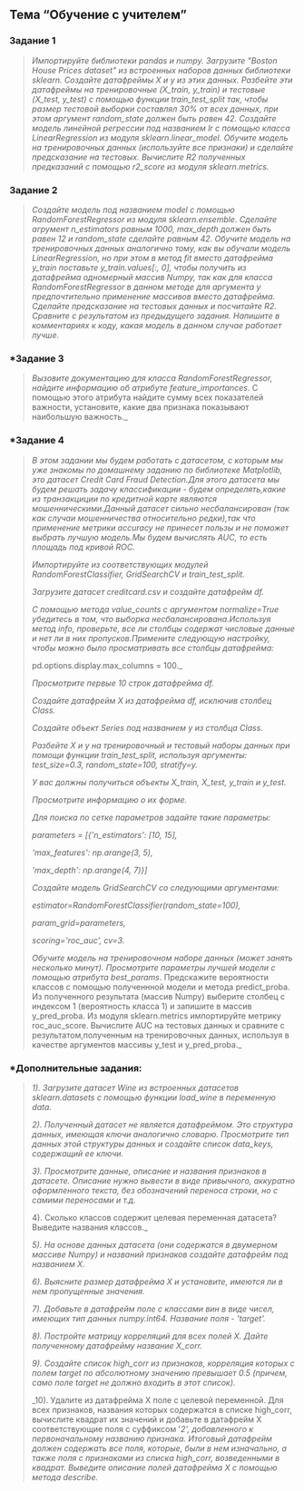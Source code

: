 
## Тема “Обучение с учителем”

### Задание 1
>_Импортируйте библиотеки pandas и numpy.
Загрузите "Boston House Prices dataset" из встроенных наборов данных библиотеки sklearn. Создайте датафреймы X и y из этих данных.
Разбейте эти датафреймы на тренировочные (X_train, y_train) и тестовые (X_test, y_test) с помощью функции train_test_split так, чтобы размер тестовой выборки
составлял 30% от всех данных, при этом аргумент random_state должен быть равен 42.
Создайте модель линейной регрессии под названием lr с помощью класса LinearRegression из модуля sklearn.linear_model.
Обучите модель на тренировочных данных (используйте все признаки) и сделайте предсказание на тестовых.
Вычислите R2 полученных предказаний с помощью r2_score из модуля sklearn.metrics._
>
>
### Задание 2
>_Создайте модель под названием model с помощью RandomForestRegressor из модуля sklearn.ensemble.
Сделайте агрумент n_estimators равным 1000,
max_depth должен быть равен 12 и random_state сделайте равным 42.
Обучите модель на тренировочных данных аналогично тому, как вы обучали модель LinearRegression,
но при этом в метод fit вместо датафрейма y_train поставьте y_train.values[:, 0],
чтобы получить из датафрейма одномерный массив Numpy,
так как для класса RandomForestRegressor в данном методе для аргумента y предпочтительно применение массивов вместо датафрейма.
Сделайте предсказание на тестовых данных и посчитайте R2. Сравните с результатом из предыдущего задания.
Напишите в комментариях к коду, какая модель в данном случае работает лучше._
>
### *Задание 3
>_Вызовите документацию для класса RandomForestRegressor,
найдите информацию об атрибуте feature_importances_.
С помощью этого атрибута найдите сумму всех показателей важности,
установите, какие два признака показывают наибольшую важность._
>
### *Задание 4
>_В этом задании мы будем работать с датасетом, с которым мы уже знакомы по домашнему заданию по библиотеке Matplotlib, это датасет Credit Card Fraud Detection.Для этого датасета мы будем решать задачу классификации - будем определять,какие из транзакциции по кредитной карте являются мошенническими.Данный датасет сильно несбалансирован (так как случаи мошенничества относительно редки),так что применение метрики accuracy не принесет пользы и не поможет выбрать лучшую модель.Мы будем вычислять AUC, то есть площадь под кривой ROC._
>
>_Импортируйте из соответствующих модулей RandomForestClassifier, GridSearchCV и train_test_split._
>
>_Загрузите датасет creditcard.csv и создайте датафрейм df._
>
>_С помощью метода value_counts с аргументом normalize=True убедитесь в том, что выборка несбалансирована.Используя метод info, проверьте, все ли столбцы содержат числовые данные и нет ли в них пропусков.Примените следующую настройку, чтобы можно было просматривать все столбцы датафрейма:_
>
>pd.options.display.max_columns = 100._
>
>_Просмотрите первые 10 строк датафрейма df._
>
>_Создайте датафрейм X из датафрейма df, исключив столбец Class._
>
>_Создайте объект Series под названием y из столбца Class._
>
>_Разбейте X и y на тренировочный и тестовый наборы данных при помощи функции train_test_split, используя аргументы: test_size=0.3, random_state=100, stratify=y._
>
>_У вас должны получиться объекты X_train, X_test, y_train и y_test._
>
>_Просмотрите информацию о их форме._
>
>_Для поиска по сетке параметров задайте такие параметры:_
>
>_parameters = [{'n_estimators': [10, 15],_
>
>_'max_features': np.arange(3, 5),_
>
>_'max_depth': np.arange(4, 7)}]_
>
>_Создайте модель GridSearchCV со следующими аргументами:_
>
>_estimator=RandomForestClassifier(random_state=100),_
>
>_param_grid=parameters,_
>
>_scoring='roc_auc',_
>_cv=3._
>
>_Обучите модель на тренировочном наборе данных (может занять несколько минут).
Просмотрите параметры лучшей модели с помощью атрибута best_params_.
Предскажите вероятности классов с помощью полученнной модели и метода predict_proba.
Из полученного результата (массив Numpy) выберите столбец с индексом 1 (вероятность класса 1) и запишите в массив y_pred_proba. Из модуля sklearn.metrics импортируйте метрику roc_auc_score.
Вычислите AUC на тестовых данных и сравните с результатом,полученным на тренировочных данных, используя в качестве аргументов массивы y_test и y_pred_proba._
>
### *Дополнительные задания:
>_1). Загрузите датасет Wine из встроенных датасетов sklearn.datasets с помощью функции load_wine в переменную data._
>
>_2). Полученный датасет не является датафреймом. Это структура данных, имеющая ключи аналогично словарю. Просмотрите тип данных этой структуры данных и создайте список data_keys, содержащий ее ключи._
>
>_3). Просмотрите данные, описание и названия признаков в датасете. Описание нужно вывести в виде привычного, аккуратно оформленного текста, без обозначений переноса строки, но с самими переносами и т.д._
>
>4). Сколько классов содержит целевая переменная датасета? Выведите названия классов._
>
>_5). На основе данных датасета (они содержатся в двумерном массиве Numpy) и названий признаков создайте датафрейм под названием X._
>
>_6). Выясните размер датафрейма X и установите, имеются ли в нем пропущенные значения._
>
>_7). Добавьте в датафрейм поле с классами вин в виде чисел, имеющих тип данных numpy.int64. Название поля - 'target'._
>
>_8). Постройте матрицу корреляций для всех полей X. Дайте полученному датафрейму название X_corr._
>
>_9). Создайте список high_corr из признаков, корреляция которых с полем target по абсолютному значению превышает 0.5 (причем, само поле target не должно входить в этот список)._
>
>_10). Удалите из датафрейма X поле с целевой переменной. Для всех признаков, названия которых содержатся в списке high_corr, вычислите квадрат их значений и добавьте в датафрейм X соответствующие поля с суффиксом '_2', добавленного к первоначальному названию признака. Итоговый датафрейм должен содержать все поля, которые, были в нем изначально, а также поля с признаками из списка high_corr, возведенными в квадрат. Выведите описание полей датафрейма X с помощью метода describe._
